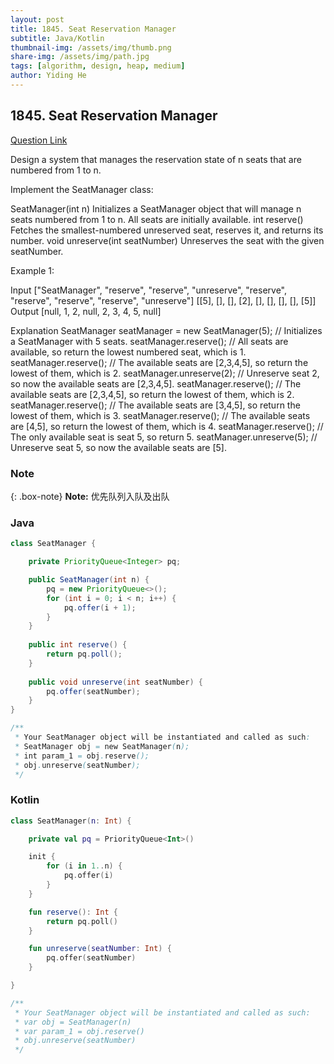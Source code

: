 ```yaml
---
layout: post
title: 1845. Seat Reservation Manager
subtitle: Java/Kotlin
thumbnail-img: /assets/img/thumb.png
share-img: /assets/img/path.jpg
tags: [algorithm, design, heap, medium]
author: Yiding He
---
```


## 1845. Seat Reservation Manager

[Question Link](https://leetcode.cn/problems/seat-reservation-manager/description/)

Design a system that manages the reservation state of n seats that are numbered from 1 to n.

Implement the SeatManager class:

SeatManager(int n) Initializes a SeatManager object that will manage n seats numbered from 1 to n. All seats are initially available.
int reserve() Fetches the smallest-numbered unreserved seat, reserves it, and returns its number.
void unreserve(int seatNumber) Unreserves the seat with the given seatNumber.
 

Example 1:

Input
["SeatManager", "reserve", "reserve", "unreserve", "reserve", "reserve", "reserve", "reserve", "unreserve"]
[[5], [], [], [2], [], [], [], [], [5]]
Output
[null, 1, 2, null, 2, 3, 4, 5, null]

Explanation
SeatManager seatManager = new SeatManager(5); // Initializes a SeatManager with 5 seats.
seatManager.reserve();    // All seats are available, so return the lowest numbered seat, which is 1.
seatManager.reserve();    // The available seats are [2,3,4,5], so return the lowest of them, which is 2.
seatManager.unreserve(2); // Unreserve seat 2, so now the available seats are [2,3,4,5].
seatManager.reserve();    // The available seats are [2,3,4,5], so return the lowest of them, which is 2.
seatManager.reserve();    // The available seats are [3,4,5], so return the lowest of them, which is 3.
seatManager.reserve();    // The available seats are [4,5], so return the lowest of them, which is 4.
seatManager.reserve();    // The only available seat is seat 5, so return 5.
seatManager.unreserve(5); // Unreserve seat 5, so now the available seats are [5].

### Note

{: .box-note}
**Note:** 优先队列入队及出队


### Java
```java
class SeatManager {

    private PriorityQueue<Integer> pq;

    public SeatManager(int n) {
        pq = new PriorityQueue<>();
        for (int i = 0; i < n; i++) {
            pq.offer(i + 1);
        }
    }
    
    public int reserve() {
        return pq.poll();
    }
    
    public void unreserve(int seatNumber) {
        pq.offer(seatNumber);
    }
}

/**
 * Your SeatManager object will be instantiated and called as such:
 * SeatManager obj = new SeatManager(n);
 * int param_1 = obj.reserve();
 * obj.unreserve(seatNumber);
 */
```


### Kotlin
```kotlin
class SeatManager(n: Int) {

    private val pq = PriorityQueue<Int>()

    init {
        for (i in 1..n) {
            pq.offer(i)
        }
    }

    fun reserve(): Int {
        return pq.poll()
    }

    fun unreserve(seatNumber: Int) {
        pq.offer(seatNumber)
    }

}

/**
 * Your SeatManager object will be instantiated and called as such:
 * var obj = SeatManager(n)
 * var param_1 = obj.reserve()
 * obj.unreserve(seatNumber)
 */
```

